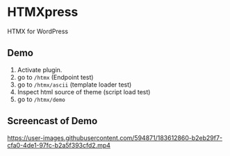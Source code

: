 # HTMXpress
HTMX for WordPress

## Demo

1. Activate plugin.
2. go to `/htmx` (Endpoint test)
3. go to `/htmx/ascii` (template loader test)
4. Inspect html source of theme (script load test)
5. go to `/htmx/demo`


## Screencast of Demo
https://user-images.githubusercontent.com/594871/183612860-b2eb29f7-cfa0-4de1-97fc-b2a5f393cfd2.mp4

